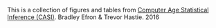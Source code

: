 This is a collection of figures and tables from [Computer Age Statistical Inference (CASI)](https://hastie.su.domains/CASI_files/PDF/casi.pdf#page=40). Bradley Efron & Trevor Hastie. 2016

